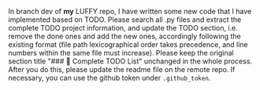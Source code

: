In branch dev of **my** LUFFY repo, I have written some new code that I have implemented based on TODO. Please search all .py files and extract the complete TODO project information, and update the TODO section, i.e. remove the done ones and add the new ones, accordingly following the existing format (file path lexicographical order takes precedence, and line numbers within the same file must increase). Please keep the original section title "### 📝 Complete TODO List" unchanged in the whole process. After you do this, please update the readme file on the remote repo. If necessary, you can use the github token under `.github_token`.